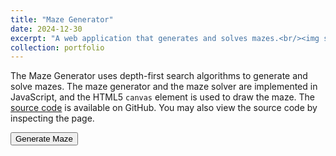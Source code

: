 ```yaml
---
title: "Maze Generator"
date: 2024-12-30
excerpt: "A web application that generates and solves mazes.<br/><img src='/images/mazeGenerator.png'>"
collection: portfolio
---
```


The Maze Generator uses depth-first search algorithms to generate and solve mazes. The maze generator and the maze solver are implemented in JavaScript, and the HTML5 `canvas` element is used to draw the maze. The [source code](https://github.com/jacob-thompson/jacob-thompson.github.io) is available on GitHub. You may also view the source code by inspecting the page.

<script src="{{ base_path }}/assets/js/mazeGenerator.js"></script>

<div container class="app">
    <div style="padding-bottom:10px" class="buttons">
        <button id="generateButton" onclick="generateMaze()" >Generate Maze</button>
    </div>
</div>
